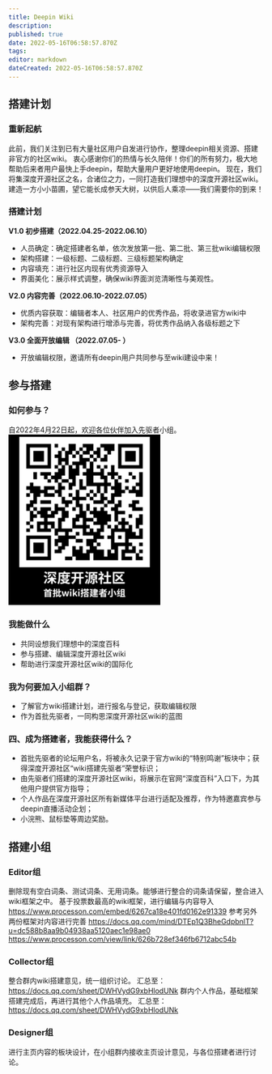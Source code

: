 ```yaml
---
title: Deepin Wiki
description: 
published: true
date: 2022-05-16T06:58:57.870Z
tags: 
editor: markdown
dateCreated: 2022-05-16T06:58:57.870Z
---
```


## 搭建计划
### 重新起航
此前，我们关注到已有大量社区用户自发进行协作，整理deepin相关资源、搭建非官方的社区wiki。
衷心感谢你们的热情与长久陪伴！你们的所有努力，极大地帮助后来者用户最快上手deepin，帮助大量用户更好地使用deepin。
现在，我们将集深度开源社区之名，合诸位之力，一同打造我们理想中的深度开源社区wiki。
建造一方小小苗圃，望它能长成参天大树，以供后人乘凉——我们需要你的到来！

### 搭建计划
**V1.0 初步搭建（2022.04.25-2022.06.10）**
- 人员确定：确定搭建者名单，依次发放第一批、第二批、第三批wiki编辑权限
- 架构搭建：一级标题、二级标题、三级标题架构确定
- 内容填充：进行社区内现有优秀资源导入
- 界面美化：展示样式调整，确保wiki界面浏览清晰性与美观性。

**V2.0 内容完善（2022.06.10-2022.07.05）**
- 优质内容获取：编辑者本人、社区用户的优秀作品，将收录进官方wiki中
- 架构完善：对现有架构进行增添与完善，将优秀作品纳入各级标题之下

**V3.0 全面开放编辑 （2022.07.05- ）**
- 开放编辑权限，邀请所有deepin用户共同参与至wiki建设中来！



## 参与搭建
### 如何参与？
自2022年4月22日起，欢迎各位伙伴加入先驱者小组。
![202204221614433981_深度开源社区wiki首批先驱者小组(1)_副本.png](/202204221614433981_深度开源社区wiki首批先驱者小组(1)_副本.png)

### 我能做什么
- 共同设想我们理想中的深度百科
- 参与搭建、编辑深度开源社区wiki
- 帮助进行深度开源社区wiki的国际化

### 我为何要加入小组群？
- 了解官方wiki搭建计划，进行报名与登记，获取编辑权限
- 作为首批先驱者，一同构思深度开源社区wiki的蓝图

### 四、成为搭建者，我能获得什么？
- 首批先驱者的论坛用户名，将被永久记录于官方wiki的“特别鸣谢”板块中；获得深度开源社区“wiki搭建先驱者”荣誉标识；
- 由先驱者们搭建的深度开源社区wiki，将展示在官网“深度百科”入口下，为其他用户提供官方指导；
- 个人作品在深度开源社区所有新媒体平台进行适配及推荐，作为特邀嘉宾参与deepin直播活动企划；
- 小浣熊、鼠标垫等周边奖励。



## 搭建小组
### Editor组
 删除现有空白词条、测试词条、无用词条。能够进行整合的词条请保留，整合进入wiki框架之中。
 基于投票数最高的wiki框架，进行编辑与内容导入
 https://www.processon.com/embed/6267ca18e401fd0162e91339
 参考另外两份框架对内容进行完善
 https://docs.qq.com/mind/DTEp1Q3BheGdpbnlT?u=dc588b8aa9b04938aa5120aec1e98ae0
 https://www.processon.com/view/link/626b728ef346fb6712abc54b

### Collector组

 整合群内wiki搭建意见，统一组织讨论。
 汇总至：https://docs.qq.com/sheet/DWHVydG9xbHlodUNk
 群内个人作品，基础框架搭建完成后，再进行其他个人作品填充。
 汇总至：https://docs.qq.com/sheet/DWHVydG9xbHlodUNk

### Designer组

 进行主页内容的板块设计，在小组群内接收主页设计意见，与各位搭建者进行讨论。